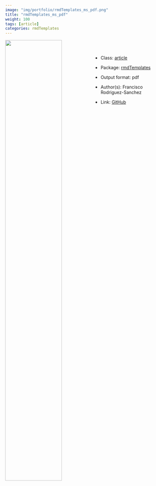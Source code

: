 ```yaml
---
image: "img/portfolio/rmdTemplates_ms_pdf.png"
title: "rmdTemplates_ms_pdf"
weight: 100
tags: [article]
categories: rmdTemplates
---
```




<!--more-->

<p><a href="../../img/portfolio/rmdTemplates_ms_pdf.png"><img class = "jf-image-shadow" src="../../img/portfolio/rmdTemplates_ms_pdf.png" width="60%"  align="left"></a></p>

<br><br>

- Class: [article](../../tags/article)
- Package: [rmdTemplates](rmdtemplates)
- Output format: pdf

- Author(s): Francisco Rodriguez-Sanchez
- Link: [GitHub](https://github.com/Pakillo/rmdTemplates)


